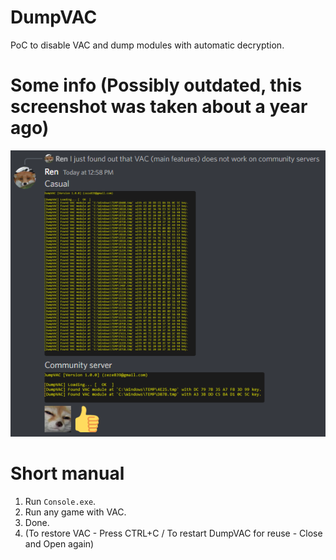 # DumpVAC
PoC to disable VAC and dump modules with automatic decryption.

# Some info (Possibly outdated, this screenshot was taken about a year ago)
![Picture](https://github.com/RenardDev/DumpVAC/blob/main/unknown.png)

# Short manual
1. Run `Console.exe`.
2. Run any game with VAC.
3. Done.
4. (To restore VAC - Press CTRL+C / To restart DumpVAC for reuse - Close and Open again)
